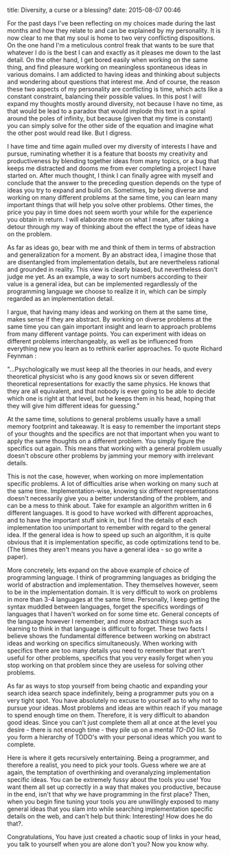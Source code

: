 title: Diversity, a curse or a blessing?
date: 2015-08-07 00:46

For the past days I've been reflecting on my choices made during the last months and how they relate to and can be explained by my personality. It is now clear to me that my soul is home to two very conflicting dispositions. On the one hand I'm a meticulous control freak that wants to be sure that whatever I do is the best I can and exactly as it pleases me down to the last detail. On the other hand, I get bored easily when working on the same thing, and find pleasure working on meaningless spontaneous ideas in various domains. I am addicted to having ideas and thinking about subjects and wondering about questions that interest me. And of course, the reason these two aspects of my personality are conflicting is time, which acts like a constant constraint, balancing their possible values. In this post I will expand my thoughts mostly around diversity, not because I have no time, as that would be lead to a paradox that would implode this text in a spiral around the poles of infinity, but because (given that my time is constant) you can simply solve for the other side of the equation and imagine what the other post would read like. But I digress.

I have time and time again mulled over my diversity of interests I have and pursue, ruminating whether it is a feature that boosts my creativity and productiveness by blending together ideas from many topics, or a bug that keeps me distracted and dooms me from ever completing a project I have started on. After much thought, I think I can finally agree with myself and conclude that the answer to the preceding question depends on the type of ideas you try to expand and build on. Sometimes, by being diverse and working on many different problems at the same time, you can learn many important things that will help you solve other problems. Other times, the price you pay in time does not seem worth your while for the experience you obtain in return. I will elaborate more on what I mean, after taking a detour through my way of thinking about the effect the type of ideas have on the problem.

As far as ideas go, bear with me and think of them in terms of abstraction and generalization for a moment. By an abstract idea, I imagine those that are disentangled from implementation details, but are nevertheless rational and grounded in reality. This view is clearly biased, but nevertheless don't judge me yet. As an example, a way to sort numbers according to their value is a general idea, but can be implemented regardlessly of the programming language we choose to realize it in, which can be simply regarded as an implementation detail. 

I argue, that having many ideas and working on them at the same time, makes sense if they are abstract. By working on diverse problems at the same time you can gain important insight and learn to approach problems from many different vantage points. You can experiment with ideas on different problems interchangeably, as well as be influenced from everything new you learn as to rethink earlier approaches.
To quote Richard Feynman :
>
"...Psychologically we must keep all the theories in our heads, and every theoretical physicist who is any good knows six or seven different theoretical representations for exactly the same physics. He knows that they are all equivalent, and that nobody is ever going to be able to decide which one is right at that level, but he keeps them in his head, hoping that they will give him different ideas for guessing."

At the same time, solutions to general problems usually have a small memory footprint and takeaway. It is easy to remember the important steps of your thoughts and the specifics are not that important when you want to apply the same thoughts on a different problem. You simply figure the specifics out again. This means that working with a general problem usually doesn't obscure other problems by jamming your memory with irrelevant details.

This is not the case, however, when working on more implementation specific problems. A lot of difficulties arise when working on many such at the same time. Implementation-wise, knowing six different representations doesn't necessarily give you a better understanding of the problem, and can be a mess to think about. Take for example an algorithm written in 6 different languages. It is good to have worked with different approaches, and to have the important stuff sink in, but I find the details of each implementation too unimportant to remember with regard to the general idea. If the general idea is how to speed up such an algorithm, it is quite obvious that it is implementation specific, as code optimizations tend to be. (The times they aren't means you have a general idea - so go write a paper).

More concretely, lets expand on the above example of choice of programming language. I think of programming languages as bridging the world of abstraction and implementation. They themselves however, seem to be in the implementation domain. It is very difficult to work on problems in more than 3-4 languages at the same time. Personally, I keep getting the syntax muddled between languages, forget the specifics wordings of languages that I haven't worked on for some time etc. General concepts of the language however I remember, and more abstract things such as learning to think in that language is difficult to forget. These two facts I believe shows the fundamental difference between working on abstract ideas and working on specifics simultaneously. When working with specifics there are too many details you need to remember that aren't useful for other problems, specifics that you very easily forget when you stop working on that problem since they are useless for solving other problems.

As far as ways to stop yourself from being chaotic and expanding your search idea search space indefinitely, being a programmer puts you on a very tight spot. You have absolutely no excuse to yourself as to why not to pursue your ideas. Most problems and ideas are within reach if you manage to spend enough time on them. Therefore, it is very difficult to abandon good ideas. Since you can't just complete them all at once at the level you desire - there is not enough time - they pile up on a mental *TO-DO* list. So you form a hierarchy of TODO's with your personal ideas which you want to complete.

Here is where it gets recursively entertaining. Being a programmer, and therefore a realist, you need to pick your tools. Guess where we are at again, the temptation of overthinking and overanalyzing implementation specific ideas. You can be extremely fussy about the tools you use! You want them all set up correctly in a way that makes you productive, because in the end, isn't that why we have programming in the first place? Then, when you begin fine tuning your tools you are unwillingly exposed to many general ideas that you slam into while searching implementation specific details on the web, and can't help but think: Interesting! How does he do that?. 

Congratulations, You have just created a chaotic soup of links in your head, you talk to yourself when you are alone don't you? Now you know why.
